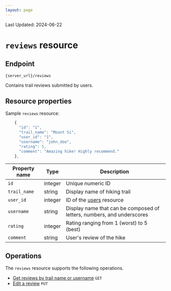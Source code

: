 ```yaml
---
layout: page
---
```

Last Updated: 2024-06-22

# `reviews` resource

## Endpoint

```shell
{server_url}/reviews
```

Contains trail reviews submitted by users.

## Resource properties

Sample `reviews` resource:

```js
    {
      "id": "1",
      "trail_name": "Mount Si",
      "user_id": "1",
      "username": "john_doe",
      "rating": 5,
      "comment": "Amazing hike! Highly recommend."
    },
```

| Property name | Type | Description |
| ------------- | ----------- | ----------- |
| `id` | integer | Unique numeric ID  |
| `trail_name` | string | Display name of hiking trail |
| `user_id` | integer | ID of the [users](users.html) resource |
| `username` | string | Display name that can be composed of letters, numbers, and underscores |
| `rating` | integer | Rating ranging from 1 (worst) to 5 (best) |
| `comment` | string | User's review of the hike |

## Operations

The `reviews` resource supports the following operations.

  * [Get reviews by trail name or username](tutorial-get-reviews.html) `GET`
  * [Edit a review](tutorial-update-review.html) `PUT`
